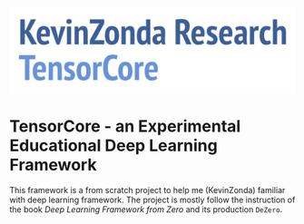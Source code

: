 ![](./docs/TensorCore.png)

# TensorCore - an Experimental Educational Deep Learning Framework

This framework is a from scratch project to help me (KevinZonda) familiar with
deep learning framework. The project is mostly follow the instruction of the
book *Deep Learning Framework from Zero* and its production `DeZero`.
